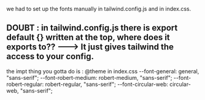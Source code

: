 we had to set up the fonts manually in tailwind.config.js and in index.css. 

## DOUBT : in tailwind.config.js there is export default {} written at the top, where does it exports to??  ---> It just gives tailwind the access to your config. 

the impt thing you gotta do is : @theme in index.css
  --font-general: general, "sans-serif";
  --font-robert-medium: robert-medium, "sans-serif";
  --font-robert-regular: robert-regular, "sans-serif";
  --font-circular-web: circular-web, "sans-serif";